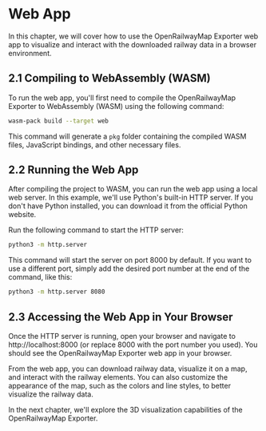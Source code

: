 # Web App

In this chapter, we will cover how to use the OpenRailwayMap Exporter web app to visualize and interact with the downloaded railway data in a browser environment.

## 2.1 Compiling to WebAssembly (WASM)

To run the web app, you'll first need to compile the OpenRailwayMap Exporter to WebAssembly (WASM) using the following command:

```sh
wasm-pack build --target web
```

This command will generate a `pkg` folder containing the compiled WASM files, JavaScript bindings, and other necessary files.

## 2.2 Running the Web App

After compiling the project to WASM, you can run the web app using a local web server. In this example, we'll use Python's built-in HTTP server. If you don't have Python installed, you can download it from the official Python website.

Run the following command to start the HTTP server:

```sh
python3 -m http.server
```

This command will start the server on port 8000 by default. If you want to use a different port, simply add the desired port number at the end of the command, like this:

```sh
python3 -m http.server 8080
```

## 2.3 Accessing the Web App in Your Browser

Once the HTTP server is running, open your browser and navigate to http://localhost:8000 (or replace 8000 with the port number you used). You should see the OpenRailwayMap Exporter web app in your browser.

From the web app, you can download railway data, visualize it on a map, and interact with the railway elements. You can also customize the appearance of the map, such as the colors and line styles, to better visualize the railway data.

In the next chapter, we'll explore the 3D visualization capabilities of the OpenRailwayMap Exporter.
